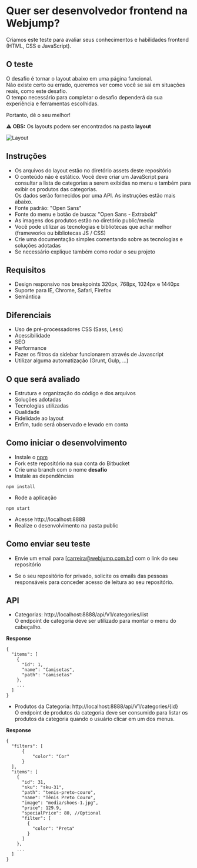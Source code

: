 # Quer ser desenvolvedor frontend na Webjump?

Criamos este teste para avaliar seus conhecimentos e habilidades frontend (HTML, CSS e JavaScript).

## O teste

O desafio é tornar o layout abaixo em uma página funcional.  
Não existe certo ou errado, queremos ver como você se sai em situações reais, como este desafio.  
O tempo necessário para completar o desafio dependerá da sua experiência e ferramentas escolhidas.

Portanto, dê o seu melhor!

:warning: **OBS:** Os layouts podem ser encontrados na pasta **layout**

![Layout](assets/preview.jpg)

## Instruções

- Os arquivos do layout estão no diretório assets deste repositório
- O conteúdo não é estático. Você deve criar um JavaScript para consultar a lista de categorias a serem exibidas no menu e também para exibir os produtos das categorias.  
  Os dados serão fornecidos por uma API. As instruções estão mais abaixo.
- Fonte padrão: "Open Sans"
- Fonte do menu e botão de busca: "Open Sans - Extrabold"
- As imagens dos produtos estão no diretório public/media
- Você pode utilizar as tecnologias e bibliotecas que achar melhor (frameworks ou bibliotecas JS / CSS)
- Crie uma documentação simples comentando sobre as tecnologias e soluções adotadas
- Se necessário explique também como rodar o seu projeto

## Requisitos

- Design responsivo nos breakpoints 320px, 768px, 1024px e 1440px
- Suporte para IE, Chrome, Safari, Firefox
- Semântica

## Diferenciais

- Uso de pré-processadores CSS (Sass, Less)
- Acessibilidade
- SEO
- Performance
- Fazer os filtros da sidebar funcionarem através de Javascript
- Utilizar alguma automatização (Grunt, Gulp, ...)

## O que será avaliado

- Estrutura e organização do código e dos arquivos
- Soluções adotadas
- Tecnologias utilizadas
- Qualidade
- Fidelidade ao layout
- Enfim, tudo será observado e levado em conta

## Como iniciar o desenvolvimento

- Instale o [npm](https://nodejs.org/en/download/)
- Fork este repositório na sua conta do Bitbucket
- Crie uma branch com o nome **desafio**
- Instale as dependências

```
npm install
```

- Rode a aplicação

```
npm start
```

- Acesse http://localhost:8888
- Realize o desenvolvimento na pasta public

## Como enviar seu teste

- Envie um email para [carreira@webjump.com.br] com o link do seu repositório

- Se o seu repositório for privado, solicite os emails das pessoas responsáveis para conceder acesso de leitura ao seu repositório.

## API

- Categorias: http://localhost:8888/api/V1/categories/list  
  O endpoint de categoria deve ser utilizado para montar o menu do cabeçalho.

**Response**

```
{
  "items": [
    {
      "id": 1,
      "name": "Camisetas",
      "path": "camisetas"
    },
    ...
  ]
}
```

- Produtos da Categoria: http://localhost:8888/api/V1/categories/{id}  
  O endpoint de produtos da categoria deve ser consumido para listar os produtos da categoria quando o usuário clicar em um dos menus.

**Response**

```
{
  "filters": [
      {
          "color": "Cor"
      }
  ],
  "items": [
    {
      "id": 31,
      "sku": "sku-31",
      "path": "tenis-preto-couro",
      "name": "Tênis Preto Couro",
      "image": "media/shoes-1.jpg",
      "price": 129.9,
      "specialPrice": 80, //Optional
      "filter": [
        {
          "color": "Preta"
        }
      ]
    },
    ...
  ]
}
```
